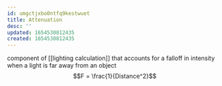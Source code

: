 ```yaml
---
id: umgctjxbo0ntfq9kestwuet
title: Attenuation
desc: ''
updated: 1654530812435
created: 1654530812435
---
```

component of [[lighting calculation]] that accounts for a falloff in intensity when a light is far away from an object
$$F = \frac{1}{Distance^2}$$
